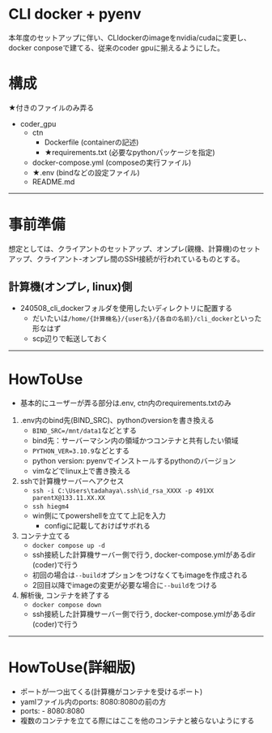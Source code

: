 # CLI docker + pyenv
本年度のセットアップに伴い、CLIdockerのimageをnvidia/cudaに変更し、docker conposeで建てる、従来のcoder gpuに揃えるようにした。

# 構成
★付きのファイルのみ弄る  
- coder_gpu  
    - ctn  
        - Dockerfile (containerの記述)  
        - ★requirements.txt (必要なpythonパッケージを指定)  
    - docker-compose.yml (composeの実行ファイル)  
    - ★.env (bindなどの設定ファイル)  
    - README.md  

***
# 事前準備
想定としては、クライアントのセットアップ、オンプレ(親機、計算機)のセットアップ、クライアント-オンプレ間のSSH接続が行われているものとする。

## 計算機(オンプレ, linux)側
- 240508_cli_dockerフォルダを使用したいディレクトリに配置する  
    - だいたいは```/home/{計算機名}/{user名}/{各自の名前}/cli_docker```といった形なはず  
    - scp辺りで転送しておく  

***
# HowToUse
- 基本的にユーザーが弄る部分は.env, ctn内のrequirements.txtのみ  
1. .env内のbind先(BIND_SRC)、pythonのversionを書き換える  
    - ```BIND_SRC=/mnt/data1```などとする  
    - bind先：サーバーマシン内の領域かつコンテナと共有したい領域
    - ```PYTHON_VER=3.10.9```などとする
    - python version: pyenvでインストールするpythonのバージョン
    - vimなどでlinux上で書き換える
2. sshで計算機サーバーへアクセス  
    - ```ssh -i C:\Users\tadahaya\.ssh\id_rsa_XXXX -p 491XX parentX@133.11.XX.XX```
    - ```ssh hiegm4```
    - win側にてpowershellを立てて上記を入力  
        - configに記載しておけばサボれる  
3. コンテナ立てる  
    - ```docker compose up -d```  
    - ssh接続した計算機サーバー側で行う, docker-compose.ymlがあるdir (coder)で行う  
    - 初回の場合は```--build```オプションをつけなくてもimageを作成される
    - 2回目以降でimageの変更が必要な場合に```--build```をつける  
6. 解析後, コンテナを終了する  
    - ```docker compose down```  
    - ssh接続した計算機サーバー側で行う, docker-compose.ymlがあるdir (coder)で行う

***
# HowToUse(詳細版)
- ポートが一つ出てくる(計算機がコンテナを受けるポート)
- yamlファイル内のports: 8080:8080の前の方
- ports:
      - 8080:8080
- 複数のコンテナを立てる際にはここを他のコンテナと被らないようにする
